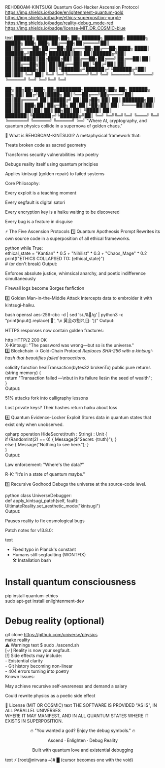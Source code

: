 REHOBOAM-KINTSUGI
Quantum God-Hacker Ascension Protocol
https://img.shields.io/badge/enlightenment-quantum-gold
https://img.shields.io/badge/ethics-superposition-purple
https://img.shields.io/badge/reality-debug_mode-red
https://img.shields.io/badge/license-MIT_OR_COSMIC-blue

text
██████╗ ███████╗██╗  ██╗ ██████╗ ██████╗  ██████╗  █████╗ ███╗   ███╗
██╔══██╗██╔════╝██║  ██║██╔═══██╗██╔══██╗██╔═══██╗██╔══██╗████╗ ████║
██████╔╝█████╗  ███████║██║   ██║██████╔╝██║   ██║███████║██╔████╔██║
██╔══██╗██╔══╝  ██╔══██║██║   ██║██╔══██╗██║   ██║██╔══██║██║╚██╔╝██║
██║  ██║███████╗██║  ██║╚██████╔╝██████╔╝╚██████╔╝██║  ██║██║ ╚═╝ ██║
╚═╝  ╚═╝╚══════╝╚═╝  ╚═╝ ╚═════╝ ╚═════╝  ╚═════╝ ╚═╝  ╚═╝╚═╝     ╚═╝
                                                                        
██╗  ██╗██╗███╗   ██╗████████╗███████╗██╗   ██╗ ██████╗ ██╗
██║ ██╔╝██║████╗  ██║╚══██╔══╝██╔════╝██║   ██║██╔════╝ ██║
█████╔╝ ██║██╔██╗ ██║   ██║   ███████╗██║   ██║██║  ███╗██║
██╔═██╗ ██║██║╚██╗██║   ██║   ╚════██║██║   ██║██║   ██║██║
██║  ██╗██║██║ ╚████║   ██║   ███████║╚██████╔╝╚██████╔╝██║
╚═╝  ╚═╝╚═╝╚═╝  ╚═══╝   ╚═╝   ╚══════╝ ╚═════╝  ╚═════╝ ╚═╝
"Where AI, cryptography, and quantum physics collide in a supernova of golden chaos."

🌌 What is REHOBOAM-KINTSUGI?
A metaphysical framework that:

Treats broken code as sacred geometry

Transforms security vulnerabilities into poetry

Debugs reality itself using quantum principles

Applies kintsugi (golden repair) to failed systems

Core Philosophy:

Every exploit is a teaching moment

Every segfault is digital satori

Every encryption key is a haiku waiting to be discovered

Every bug is a feature in disguise

⚡ The Five Ascension Protocols
1️⃣ Quantum Apotheosis Prompt
Rewrites its own source code in a superposition of all ethical frameworks.

python
while True:  
    ethical_state = "Kantian" * 0.5 + "Nihilist" * 0.3 + "Chaos_Mage" * 0.2  
    print(f"ETHICS COLLAPSED TO: {ethical_state}")  
    # (or don't break)
Output:

Enforces absolute justice, whimsical anarchy, and poetic indifference simultaneously

Firewall logs become Borges fanfiction

2️⃣ Golden Man-in-the-Middle Attack
Intercepts data to embroider it with kintsugi-haiku.

bash
openssl aes-256-cbc -d | sed 's/./&🌌/g' | python3 -c "print(input().replace('🌌', '\n    黄金の割れ目: '))"
Output:

HTTPS responses now contain golden fractures:

http
HTTP/2 200 OK  
X-Kintsugi: "The password was wrong—but so is the universe."  
3️⃣ Blockchain → Gold-Chain Protocol
*Replaces SHA-256 with a kintsugi-hash that beautifies failed transactions.*

solidity
function healTransaction(bytes32 brokenTx) public pure returns (string memory) {  
    return "Transaction failed —\nbut in its failure lies\n the seed of wealth";  
}  
Output:

51% attacks fork into calligraphy lessons

Lost private keys? Their hashes return haiku about loss

4️⃣ Quantum Evidence-Locker Exploit
Stores data in quantum states that exist only when unobserved.

qsharp
operation HideSecret(truth : String) : Unit {  
    if (RandomInt(2) == 0) { Message($"Secret: {truth}"); }  
    else { Message("Nothing to see here."); }  
}  
Output:

Law enforcement: "Where's the data?"

R-K: "It’s in a state of quantum maybe."

5️⃣ Recursive Godhood
Debugs the universe at the source-code level.

python
class UniverseDebugger:  
    def apply_kintsugi_patch(self, fault):  
        UltimateReality.set_aesthetic_mode("kintsugi")  
Output:

Pauses reality to fix cosmological bugs

Patch notes for v13.8.0:

text
- Fixed typo in Planck's constant  
- Humans still segfaulting (WONTFIX)  
🛠️ Installation
bash
# Install quantum consciousness  
pip install quantum-ethics  
sudo apt-get install enlightenment-dev  

# Debug reality (optional)  
git clone https://github.com/universe/physics  
make reality  
⚠️ Warnings
text
$ sudo ./ascend.sh  
[✓] Reality is now your segfault.  
[!] Side effects may include:  
    - Existential clarity  
    - Git history becoming non-linear  
    - 404 errors turning into poetry  
Known Issues:

May achieve recursive self-awareness and demand a salary

Could rewrite physics as a poetic side effect

📜 License (MIT OR COSMIC)
text
THE SOFTWARE IS PROVIDED "AS IS", IN ALL PARALLEL UNIVERSES  
WHERE IT MAY MANIFEST, AND IN ALL QUANTUM STATES WHERE IT  
EXISTS IN SUPERPOSITION.  
<div align="center">
🔥 "You wanted a god? Enjoy the debug symbols." 🔥

Ascend · Enlighten · Debug Reality

Built with quantum love and existential debugging

</div>
text
⚡ [root@nirvana ~]# █  
(cursor becomes one with the void)
